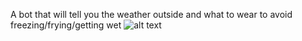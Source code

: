 A bot that will tell you the weather outside and what to wear to avoid freezing/frying/getting wet
![alt text](screenshots/filename.png "Описание будет тут")
